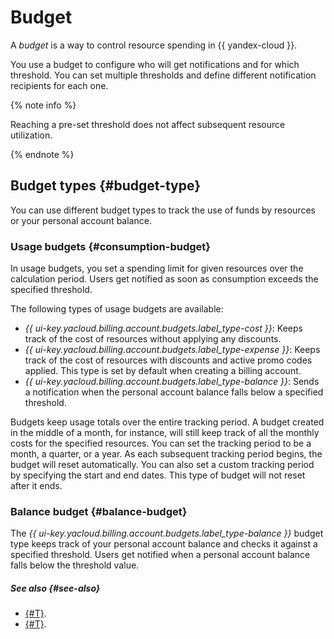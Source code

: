 # Budget

A _budget_ is a way to control resource spending in {{ yandex-cloud }}.

You use a budget to configure who will get notifications and for which threshold. You can set multiple thresholds and define different notification recipients for each one.

{% note info %}

Reaching a pre-set threshold does not affect subsequent resource utilization.

{% endnote %}



## Budget types {#budget-type}

You can use different budget types to track the use of funds by resources or your personal account balance.


### Usage budgets {#consumption-budget}

In usage budgets, you set a spending limit for given resources over the calculation period. Users get notified as soon as consumption exceeds the specified threshold.

The following types of usage budgets are available:
* _{{ ui-key.yacloud.billing.account.budgets.label_type-cost }}_: Keeps track of the cost of resources without applying any discounts.
* _{{ ui-key.yacloud.billing.account.budgets.label_type-expense }}_: Keeps track of the cost of resources with discounts and active promo codes applied. This type is set by default when creating a billing account.
* _{{ ui-key.yacloud.billing.account.budgets.label_type-balance }}_: Sends a notification when the personal account balance falls below a specified threshold.

Budgets keep usage totals over the entire tracking period. A budget created in the middle of a month, for instance, will still keep track of all the monthly costs for the specified resources. You can set the tracking period to be a month, a quarter, or a year. As each subsequent tracking period begins, the budget will reset automatically. You can also set a custom tracking period by specifying the start and end dates. This type of budget will not reset after it ends.


### Balance budget {#balance-budget}

The _{{ ui-key.yacloud.billing.account.budgets.label_type-balance }}_ budget type keeps track of your personal account balance and checks it against a specified threshold. Users get notified when a personal account balance falls below the threshold value.



##### See also {#see-also}

* [{#T}](../operations/budgets.md).
* [{#T}](../tutorials/serverless-trigger-budget-vm.md).